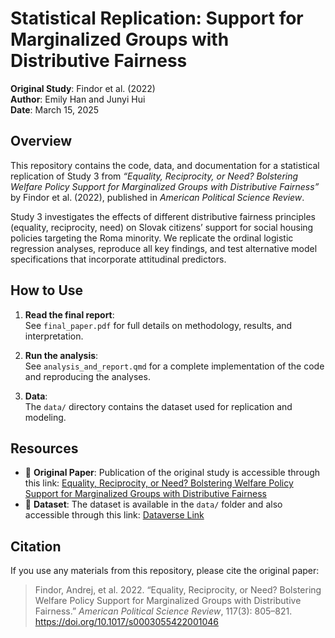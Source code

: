 # Statistical Replication: Support for Marginalized Groups with Distributive Fairness  
**Original Study**: Findor et al. (2022)  
**Author**: Emily Han and Junyi Hui  
**Date**: March 15, 2025

## Overview

This repository contains the code, data, and documentation for a statistical replication of Study 3 from _“Equality, Reciprocity, or Need? Bolstering Welfare Policy Support for Marginalized Groups with Distributive Fairness”_ by Findor et al. (2022), published in _American Political Science Review_.

Study 3 investigates the effects of different distributive fairness principles (equality, reciprocity, need) on Slovak citizens’ support for social housing policies targeting the Roma minority. We replicate the ordinal logistic regression analyses, reproduce all key findings, and test alternative model specifications that incorporate attitudinal predictors.

## How to Use

1. **Read the final report**:  
   See `final_paper.pdf` for full details on methodology, results, and interpretation.

  
2. **Run the analysis**:  
   See `analysis_and_report.qmd` for a complete implementation of the code and reproducing the analyses.

3. **Data**:  
   The `data/` directory contains the dataset used for replication and modeling.

## Resources

- 📄 **Original Paper**: Publication of the original study is accessible through this link: [Equality, Reciprocity, or Need? Bolstering Welfare Policy Support for Marginalized Groups with Distributive Fairness](https://www.cambridge.org/core/journals/american-political-science-review/article/equality-reciprocity-or-need-bolstering-welfare-policy-support-for-marginalized-groups-with-distributive-fairness/03043E6AD2EBB3227F4ADEA5AC4DBB32)  
- 📁 **Dataset**: The dataset is available in the `data/` folder and also accessible through this link: [Dataverse Link](https://dataverse)

## Citation

If you use any materials from this repository, please cite the original paper:

> Findor, Andrej, et al. 2022. “Equality, Reciprocity, or Need? Bolstering Welfare Policy Support for Marginalized Groups with Distributive Fairness.” _American Political Science Review_, 117(3): 805–821. https://doi.org/10.1017/s0003055422001046
